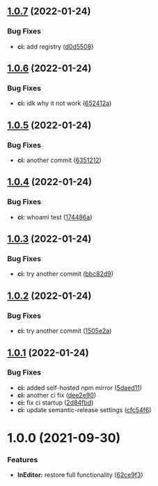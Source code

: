 ## [1.0.7](https://github.com/Iam1337/extOSC.InEditor/compare/v1.0.6...v1.0.7) (2022-01-24)


### Bug Fixes

* **ci:** add registry ([d0d5508](https://github.com/Iam1337/extOSC.InEditor/commit/d0d5508a1cfbb49d4ff7eee674156ad59ccfa523))

## [1.0.6](https://github.com/Iam1337/extOSC.InEditor/compare/v1.0.5...v1.0.6) (2022-01-24)


### Bug Fixes

* **ci:** idk why it not work ([652412a](https://github.com/Iam1337/extOSC.InEditor/commit/652412a38947119c36c83e0b392733018ddef88e))

## [1.0.5](https://github.com/Iam1337/extOSC.InEditor/compare/v1.0.4...v1.0.5) (2022-01-24)


### Bug Fixes

* **ci:** another commit ([6351212](https://github.com/Iam1337/extOSC.InEditor/commit/6351212e42d41f1a5a8fb63b46c287da97ae1584))

## [1.0.4](https://github.com/Iam1337/extOSC.InEditor/compare/v1.0.3...v1.0.4) (2022-01-24)


### Bug Fixes

* **ci:** whoami test ([174486a](https://github.com/Iam1337/extOSC.InEditor/commit/174486a0d0adb8e2f2dd52382ab4a295d2addf18))

## [1.0.3](https://github.com/Iam1337/extOSC.InEditor/compare/v1.0.2...v1.0.3) (2022-01-24)


### Bug Fixes

* **ci:** try another commit ([bbc82d9](https://github.com/Iam1337/extOSC.InEditor/commit/bbc82d9ed31694632ca64576579977798c847a04))

## [1.0.2](https://github.com/Iam1337/extOSC.InEditor/compare/v1.0.1...v1.0.2) (2022-01-24)


### Bug Fixes

* **ci:** try another commit ([1505e2a](https://github.com/Iam1337/extOSC.InEditor/commit/1505e2a290ae560a21ce0f4cfd0308352ec19441))

## [1.0.1](https://github.com/Iam1337/extOSC.InEditor/compare/v1.0.0...v1.0.1) (2022-01-24)


### Bug Fixes

* **ci:** added self-hosted npm mirror ([5daed11](https://github.com/Iam1337/extOSC.InEditor/commit/5daed11a8f9eec173f4df8041835d87f68278358))
* **ci:** another ci fix ([dee2e90](https://github.com/Iam1337/extOSC.InEditor/commit/dee2e909f3fb9c41f819a639810a7370726d35c8))
* **ci:** fix ci startup ([2d84fbd](https://github.com/Iam1337/extOSC.InEditor/commit/2d84fbd7448039c1ccfe32fe75269a8dd40f0164))
* **ci:** update semantic-release settings ([cfc54f6](https://github.com/Iam1337/extOSC.InEditor/commit/cfc54f6a689d2e081e1402ed9fd5a96c2c6a2004))

# 1.0.0 (2021-09-30)


### Features

* **InEditor:** restore full functionality ([62ce9f3](https://github.com/Iam1337/extOSC.InEditor/commit/62ce9f3ba1f8ab1e8fb4baa4bbf4666639355d4d))
